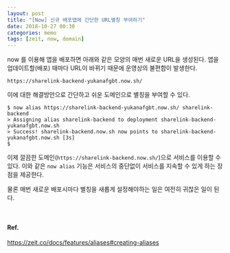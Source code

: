 ```yaml
---
layout: post
title: "[Now] 신규 배포앱에 간단한 URL별칭 부여하기"
date: 2018-10-27 00:30
categories: memo
tags: [zeit, now, domain]
---
```


now 를 이용해 앱을 배포하면 아래와 같은 모양의 매번 새로운 URL을 생성된다. 앱을 업데이트할(배포) 때마다 URL이 바뀌기 때문에 운영상의 불편함이 발생한다.

```
https://sharelink-backend-yukanafgbt.now.sh/
```

이에 대한 해결방안으로 간단하고 쉬운 도메인으로 별칭을 부여할 수 있다.

```
$ now alias https://sharelink-backend-yukanafgbt.now.sh/ sharelink-backend
> Assigning alias sharelink-backend to deployment sharelink-backend-yukanafgbt.now.sh
> Success! sharelink-backend.now.sh now points to sharelink-backend-yukanafgbt.now.sh [3s]
$
```

이제 깔끔한 도메인(`https://sharelink-backend.now.sh/`)으로 서비스를 이용할 수 있다. 이와 같은 `now alias` 기능은 서비스의 중단없이 서비스를 지속할 수 있게 하는 장점을 제공한다.

물론 매번 새로운 배포시마다 별칭을 새롭게 설정해야하는 일은 여전히 귀찮은 일이 된다.

<br>

#### Ref.

<https://zeit.co/docs/features/aliases#creating-aliases>
